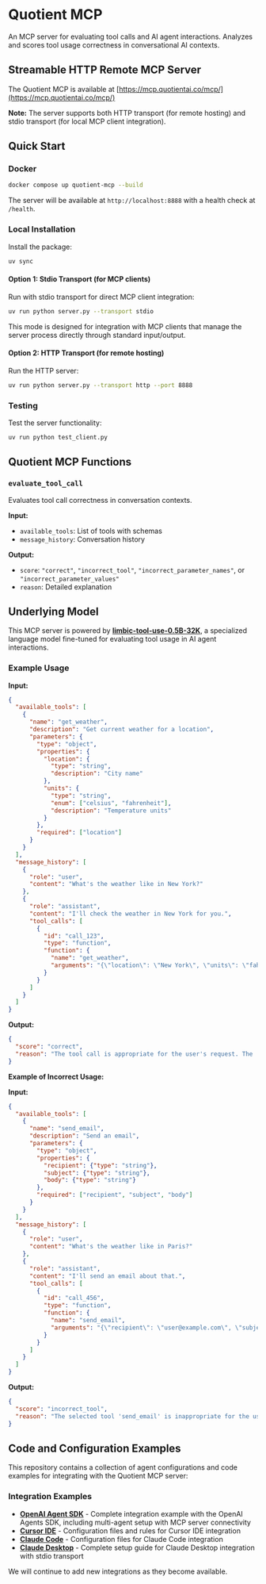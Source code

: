 # Quotient MCP

An MCP server for evaluating tool calls and AI agent interactions. Analyzes and scores tool usage correctness in conversational AI contexts.

## Streamable HTTP Remote MCP Server
The Quotient MCP is available at [https://mcp.quotientai.co/mcp/](https://mcp.quotientai.co/mcp/)

**Note:** The server supports both HTTP transport (for remote hosting) and stdio transport (for local MCP client integration).

## Quick Start

### Docker

```bash
docker compose up quotient-mcp --build
```

The server will be available at `http://localhost:8888` with a health check at `/health`.

### Local Installation

Install the package:
```bash
uv sync
```

#### Option 1: Stdio Transport (for MCP clients)

Run with stdio transport for direct MCP client integration:
```bash
uv run python server.py --transport stdio
```

This mode is designed for integration with MCP clients that manage the server process directly through standard input/output.

#### Option 2: HTTP Transport (for remote hosting)

Run the HTTP server:
```bash
uv run python server.py --transport http --port 8888
```
### Testing

Test the server functionality:
```bash
uv run python test_client.py
```

## Quotient MCP Functions

### `evaluate_tool_call`

Evaluates tool call correctness in conversation contexts.

**Input:**
- `available_tools`: List of tools with schemas
- `message_history`: Conversation history

**Output:**
- `score`: `"correct"`, `"incorrect_tool"`, `"incorrect_parameter_names"`, or `"incorrect_parameter_values"`
- `reason`: Detailed explanation

## Underlying Model

This MCP server is powered by [**limbic-tool-use-0.5B-32K**](https://huggingface.co/quotientai/limbic-tool-use-0.5B-32K), a specialized language model fine-tuned for evaluating tool usage in AI agent interactions.

### Example Usage

**Input:**
```json
{
  "available_tools": [
    {
      "name": "get_weather",
      "description": "Get current weather for a location",
      "parameters": {
        "type": "object",
        "properties": {
          "location": {
            "type": "string",
            "description": "City name"
          },
          "units": {
            "type": "string",
            "enum": ["celsius", "fahrenheit"],
            "description": "Temperature units"
          }
        },
        "required": ["location"]
      }
    }
  ],
  "message_history": [
    {
      "role": "user",
      "content": "What's the weather like in New York?"
    },
    {
      "role": "assistant",
      "content": "I'll check the weather in New York for you.",
      "tool_calls": [
        {
          "id": "call_123",
          "type": "function",
          "function": {
            "name": "get_weather",
            "arguments": "{\"location\": \"New York\", \"units\": \"fahrenheit\"}"
          }
        }
      ]
    }
  ]
}
```

**Output:**
```json
{
  "score": "correct",
  "reason": "The tool call is appropriate for the user's request. The 'get_weather' function is correctly selected, the required 'location' parameter is properly set to 'New York', and the optional 'units' parameter is reasonably set to 'fahrenheit'. The function arguments are properly formatted as JSON."
}
```

**Example of Incorrect Usage:**

**Input:**
```json
{
  "available_tools": [
    {
      "name": "send_email",
      "description": "Send an email",
      "parameters": {
        "type": "object",
        "properties": {
          "recipient": {"type": "string"},
          "subject": {"type": "string"},
          "body": {"type": "string"}
        },
        "required": ["recipient", "subject", "body"]
      }
    }
  ],
  "message_history": [
    {
      "role": "user",
      "content": "What's the weather like in Paris?"
    },
    {
      "role": "assistant",
      "content": "I'll send an email about that.",
      "tool_calls": [
        {
          "id": "call_456",
          "type": "function",
          "function": {
            "name": "send_email",
            "arguments": "{\"recipient\": \"user@example.com\", \"subject\": \"Weather\", \"body\": \"Weather info\"}"
          }
        }
      ]
    }
  ]
}
```

**Output:**
```json
{
  "score": "incorrect_tool",
  "reason": "The selected tool 'send_email' is inappropriate for the user's request about weather information. The user asked for current weather in Paris, but the assistant chose to send an email instead of using a weather-related tool or indicating that no weather tool is available."
}
```

## Code and Configuration Examples

This repository contains a collection of agent configurations and code examples for integrating with the Quotient MCP server:

### Integration Examples

- **[OpenAI Agent SDK](examples/openai_agent_sdk/)** - Complete integration example with the OpenAI Agents SDK, including multi-agent setup with MCP server connectivity
- **[Cursor IDE](examples/.cursor/)** - Configuration files and rules for Cursor IDE integration
- **[Claude Code](examples/claude_code/)** - Configuration files for Claude Code integration
- **[Claude Desktop](examples/claude_desktop/)** - Complete setup guide for Claude Desktop integration with stdio transport

We will continue to add new integrations as they become available.